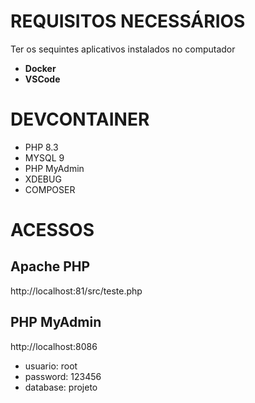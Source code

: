 # REQUISITOS NECESSÁRIOS

Ter os sequintes aplicativos instalados no computador

- **Docker** 
- **VSCode** 

# DEVCONTAINER

- PHP 8.3
- MYSQL 9
- PHP MyAdmin
- XDEBUG
- COMPOSER

# ACESSOS

## Apache PHP

http://localhost:81/src/teste.php

## PHP MyAdmin

http://localhost:8086

- usuario: root
- password: 123456
- database: projeto

